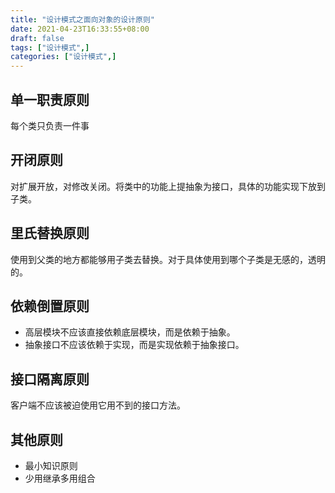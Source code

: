 ```yaml
---
title: "设计模式之面向对象的设计原则"
date: 2021-04-23T16:33:55+08:00
draft: false
tags: ["设计模式",]
categories: ["设计模式",]
---
```


## 单一职责原则

每个类只负责一件事

## 开闭原则

对扩展开放，对修改关闭。将类中的功能上提抽象为接口，具体的功能实现下放到子类。

## 里氏替换原则

使用到父类的地方都能够用子类去替换。对于具体使用到哪个子类是无感的，透明的。

## 依赖倒置原则

* 高层模块不应该直接依赖底层模块，而是依赖于抽象。
* 抽象接口不应该依赖于实现，而是实现依赖于抽象接口。

## 接口隔离原则

客户端不应该被迫使用它用不到的接口方法。

## 其他原则

* 最小知识原则
* 少用继承多用组合


